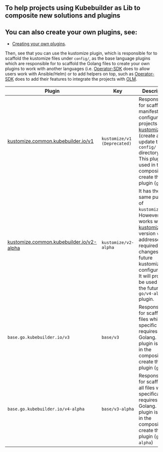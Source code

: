 ## To help projects using Kubebuilder as Lib to composite new solutions and plugins

<aside class="note">

<h1>You can also create your own plugins, see:</h1>

- [Creating your own plugins][create-plugins].

</aside>

Then, see that you can use the kustomize plugin, which is responsible for to scaffold the kustomize files under `config/`, as
the base language plugins which are responsible for to scaffold the Golang files to create your own plugins to work with
another languages (i.e. [Operator-SDK][sdk] does to allow users work with Ansible/Helm) or to add
helpers on top, such as [Operator-SDK][sdk] does to add their features to integrate the projects with [OLM][olm].

| Plugin                                                                             | Key                         | Description                                                                                                                                                                                                                                  |
| ---------------------------------------------------------------------------------- |-----------------------------| -------------------------------------------------------------------------------------------------------------------------------------------------------------------------------------------------------------------------------------------- |
| [kustomize.common.kubebuilder.io/v1](kustomize-v1.md)                              | `kustomize/v1 (Deprecated)` | Responsible for scaffold all manifests to configure the projects with [kustomize(v3)][kustomize]. (create and update the `config/` directory). This plugin is used in the composition to create the plugin (`go/v3`).                    |
| [kustomize.common.kubebuilder.io/v2-alpha](kustomize-v2-alpha.md)                  | `kustomize/v2-alpha`        | It has the same purpose of `kustomize/v1`. However, it works with [kustomize][kustomize] version `v4` and addresses the required changes for future kustomize configurations. It will probably be used with the future `go/v4-alpha` plugin. |
| `base.go.kubebuilder.io/v3`                                                        | `base/v3`                   | Responsible for scaffold all files which specific requires Golang. This plugin is used in the composition to create the plugin (`go/v3`)                                                                                                     |
| `base.go.kubebuilder.io/v4-alpha`                                 | `base/v3-alpha`             | Responsible for scaffolding all files which specifically requires Golang. This plugin is used in the composition to create the plugin (`go/v4-alpha`)                                                                                     |

[create-plugins]: creating-plugins.md
[kubebuilder-declarative-pattern]: https://github.com/kubernetes-sigs/kubebuilder-declarative-pattern
[kustomize]: https://kustomize.io/
[sdk]: https://github.com/operator-framework/operator-sdk
[olm]: https://olm.operatorframework.io/

